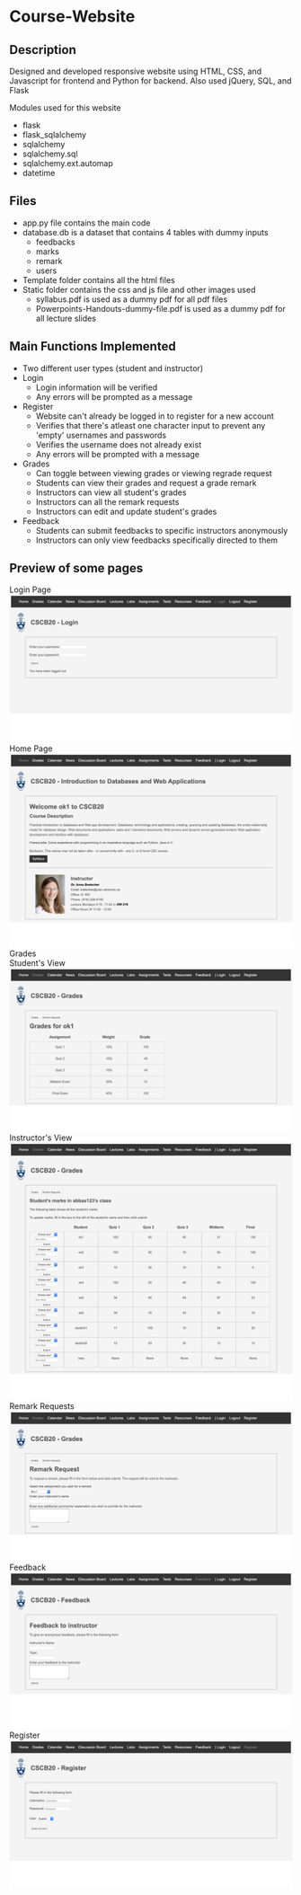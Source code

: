 # Course-Website
## Description
Designed and developed responsive website using HTML, CSS, and Javascript for frontend and Python for backend. Also used jQuery, SQL, and Flask

Modules used for this website
* flask
* flask_sqlalchemy
* sqlalchemy
* sqlalchemy.sql
* sqlalchemy.ext.automap
* datetime

## Files
* app.py file contains the main code 
* database.db is a dataset that contains 4 tables with dummy inputs
  * feedbacks
  * marks
  * remark
  * users
* Template folder contains all the html files
* Static folder contains the css and js file and other images used
  * syllabus.pdf is used as a dummy pdf for all pdf files
  * Powerpoints-Handouts-dummy-file.pdf is used as a dummy pdf for all lecture slides
  
## Main Functions Implemented
* Two different user types (student and instructor)
* Login
  * Login information will be verified
  * Any errors will be prompted as a message
* Register
  * Website can't already be logged in to register for a new account
  * Verifies that there's atleast one character input to prevent any 'empty' usernames and passwords
  * Verifies the username does not already exist 
  * Any errors will be prompted with a message
* Grades
  * Can toggle between viewing grades or viewing regrade request
  * Students can view their grades and request a grade remark 
  * Instructors can view all student's grades
  * Instructors can all the remark requests
  * Instructors can edit and update student's grades
* Feedback
  * Students can submit feedbacks to specific instructors anonymously
  * Instructors can only view feedbacks specifically directed to them
  
## Preview of some pages
Login Page
![](screenshots/Login.png)
Home Page
![](screenshots/Home.png)
Grades <br>
Student's View
![](screenshots/Grades-Student.png)
Instructor's View
![](screenshots/Grades-Instructor.png)
Remark Requests <br>
![](screenshots/Remark-Student.png)
Feedback <br>
![](screenshots/Feedback-Student.png)
Register
![](screenshots/Register.png)
